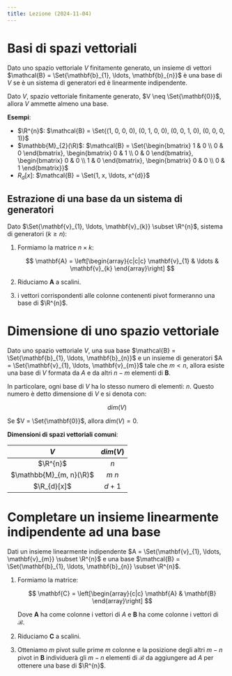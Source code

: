 ```yaml
---
title: Lezione (2024-11-04)
---
```


# Basi di spazi vettoriali

Dato uno spazio vettoriale $V$ finitamente generato, un insieme di vettori
$\mathcal{B} = \Set{\mathbf{b}_{1}, \ldots, \mathbf{b}_{n}}$ è una base di $V$
se è un sistema di generatori ed è linearmente indipendente.

Dato $V$, spazio vettoriale finitamente generato, $V \neq \Set{\mathbf{0}}$,
allora $V$ ammette almeno una base.

**Esempi**:

- $\R^{n}$:
  $\mathcal{B} = \Set{(1, 0, 0, 0), (0, 1, 0, 0), (0, 0, 1, 0), (0, 0, 0, 1)}$
- $\mathbb{M}_{2}(\R)$:
  $\mathcal{B} = \Set{\begin{bmatrix} 1 & 0 \\ 0 & 0 \end{bmatrix}, \begin{bmatrix} 0 & 1 \\ 0 & 0 \end{bmatrix}, \begin{bmatrix} 0 & 0 \\ 1 & 0 \end{bmatrix}, \begin{bmatrix} 0 & 0 \\ 0 & 1 \end{bmatrix}}$
- $R_{d}[x]$: $\mathcal{B} = \Set{1, x, \ldots, x^{d}}$

## Estrazione di una base da un sistema di generatori

Dato $\Set{\mathbf{v}_{1}, \ldots, \mathbf{v}_{k}} \subset \R^{n}$, sistema di
generatori ($k \geq n$):

1. Formiamo la matrice $n \times k$:

   $$
   \mathbf{A} = \left[\begin{array}{c|c|c} \mathbf{v}_{1} & \ldots & \mathbf{v}_{k} \end{array}\right]
   $$

2. Riduciamo $\mathbf{A}$ a scalini.
3. i vettori corrispondenti alle colonne contenenti pivot formeranno una base di
   $\R^{n}$.

# Dimensione di uno spazio vettoriale

Dato uno spazio vettoriale $V$, una sua base
$\mathcal{B} = \Set{\mathbf{b}_{1}, \ldots, \mathbf{b}_{n}}$ e un insieme di
generatori $A = \Set{\mathbf{v}_{1}, \ldots, \mathbf{v}_{m}}$ tale che $m < n$,
allora esiste una base di $V$ formata da $A$ e da altri $n - m$ elementi di
$\mathbf{B}$.

In particolare, ogni base di $V$ ha lo stesso numero di elementi: $n$. Questo
numero è detto dimensione di $V$ e si denota con:

$$
dim(V)
$$

Se $V = \Set{\mathbf{0}}$, allora $dim(V) = 0$.

**Dimensioni di spazi vettoriali comuni**:

|           $V$           | $dim(V)$ |
| :---------------------: | :------: |
|        $\R^{n}$         |   $n$    |
| $\mathbb{M}_{m, n}(\R)$ |  $m\ n$  |
|       $\R_{d}[x]$       | $d + 1$  |

# Completare un insieme linearmente indipendente ad una base

Dati un insieme linearmente indipendente
$A = \Set{\mathbf{v}_{1}, \ldots, \mathbf{v}_{m}} \subset \R^{n}$ e una base
$\mathcal{B} = \Set{\mathbf{b}_{1}, \ldots, \mathbf{b}_{n}} \subset \R^{n}$.

1. Formiamo la matrice:

   $$
   \mathbf{C} = \left[\begin{array}{c|c}
   \mathbf{A} & \mathbf{B}
   \end{array}\right]
   $$

   Dove $\mathbf{A}$ ha come colonne i vettori di $A$ e $\mathbf{B}$ ha come
   colonne i vettori di $\mathcal{B}$.

2. Riduciamo $\mathbf{C}$ a scalini.
3. Otteniamo $m$ pivot sulle prime $m$ colonne e la posizione degli altri
   $m - n$ pivot in $\mathbf{B}$ individuerà gli $m - n$ elementi di
   $\mathcal{B}$ da aggiungere ad $A$ per ottenere una base di $\R^{n}$.

